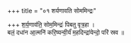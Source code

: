 +++
title = "०१ शर्यणावति सोममिन्द्रः"

+++
श॒र्य॒णाव॑ति॒ सोम॒मिन्द्रः॑ पिबतु वृत्र॒हा ।  
बलं॒ दधा॑न आ॒त्मनि॑ करि॒ष्यन्वी॒र्यं॑ म॒हदिन्द्रा॑येन्दो॒ परि॑ स्रव ॥